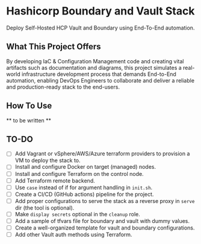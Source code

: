 # Hashicorp Boundary and Vault Stack
Deploy Self-Hosted HCP Vault and Boundary using End-To-End automation.

## What This Project Offers
By developing IaC & Configuration Management code and creating vital artifacts such as documentation and diagrams, this project simulates a real-world infrastructure development process that demands End-to-End automation, enabling DevOps Engineers to collaborate and deliver a reliable and production-ready stack to the end-users.

## How To Use
** to be written **

## TO-DO
- [ ] Add Vagrant or vSphere/AWS/Azure terraform providers to provision a VM to deploy the stack to.
- [ ] Install and configure Docker on target (managed) nodes.
- [ ] Install and configure Terraform on the control node.
- [ ] Add Terraform remote backend.
- [ ] Use `case` instead of if for argument handling in `init.sh`.
- [ ] Create a CI/CD (GitHub actions) pipeline for the project.
- [ ] Add proper configurations to serve the stack as a reverse proxy in `serve` dir (the tool is optional).
- [ ] Make `display secrets` optional in the `cleanup` role.
- [ ] Add a sample of tfvars file for boundary and vault with dummy values.
- [ ] Create a well-organized template for vault and boundary configurations.
- [ ] Add other Vault auth methods using Terraform.